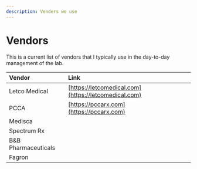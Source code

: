 ```yaml
---
description: Venders we use
---
```


# Vendors

This is a current list of vendors that I typically use in the day-to-day management of the lab. 

| Vendor | Link |  |
| :--- | :--- | :--- |
| Letco Medical | [https://letcomedical.com](https://letcomedical.com) |  |
| PCCA  | [https://pccarx.com](https://pccarx.com) |  |
| Medisca |  |  |
| Spectrum Rx |  |  |
| B&B Pharmaceuticals |  |  |
| Fagron |  |  |



